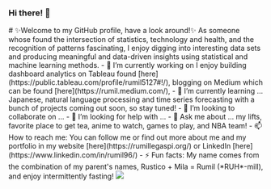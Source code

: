 ### Hi there! 👋

<!--
**Rlegaspi562/Rlegaspi562** is a ✨ _special_ ✨ repository because its `README.md` (this file) appears on your GitHub profile.
--!>


# ✨Welcome to my GitHub profile, have a look around!✨

As someone whose found the intersection of statistics, technology and health, and the recognition of patterns fascinating, I enjoy digging into interesting data sets and 
producing meaningful and data-driven insights using statistical and machine learning methods.

- 🔭 I’m currently working on I enjoy building dashboard analytics on Tableau found [here](https://public.tableau.com/profile/rumil5127#!/), blogging on Medium which can be found [here](https://rumil.medium.com/), 
- 🌱 I’m currently learning ... Japanese, natural language processing and time series forecasting with a bunch of projects coming out soon, so stay tuned!
- 👯 I’m looking to collaborate on ...
- 🤔 I’m looking for help with ...
- 💬 Ask me about ... my lifts, favorite place to get tea, anime to watch, games to play, and NBA team!
- 📫 How to reach me: You can follow me or find out more about me and my portfolio in my website [here](https://rumillegaspi.org/) or LinkedIn [here](https://www.linkedin.com/in/rumil96/)
- ⚡ Fun facts: My name comes from the combination of my parent's names, Rustico + Mila = Rumil (*RUH*-mill), and enjoy intermittently fasting!





<img src="https://github-readme-stats.vercel.app/api?username=rlegaspi562&&show_icons=true&title_color=ffffff&icon_color=bb2acf&text_color=daf7dc&bg_color=151515">

